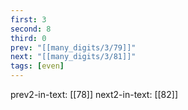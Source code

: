 ```yaml
---
first: 3
second: 8
third: 0
prev: "[[many_digits/3/79]]"
next: "[[many_digits/3/81]]"
tags: [even]
---
```

prev2-in-text: [[78]]
next2-in-text: [[82]]

